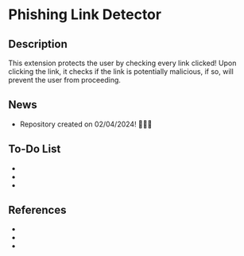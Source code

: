 # **Phishing Link Detector**

## **Description**

This extension protects the user by checking every link clicked! Upon clicking the link, it checks if the link is potentially malicious, if so, will prevent the user from proceeding.

## **News**

- Repository created on 02/04/2024! 🎉🎉🎉

## **To-Do List**

-
-
-

## **References**

- 
- 
- 

